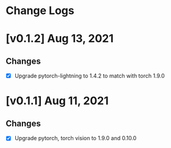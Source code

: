 # Change Logs
# [v0.1.2] Aug 13, 2021
## Changes
- [x] Upgrade pytorch-lightning to 1.4.2 to match with torch 1.9.0

# [v0.1.1] Aug 11, 2021
## Changes
- [x] Upgrade pytorch, torch vision to 1.9.0 and 0.10.0
